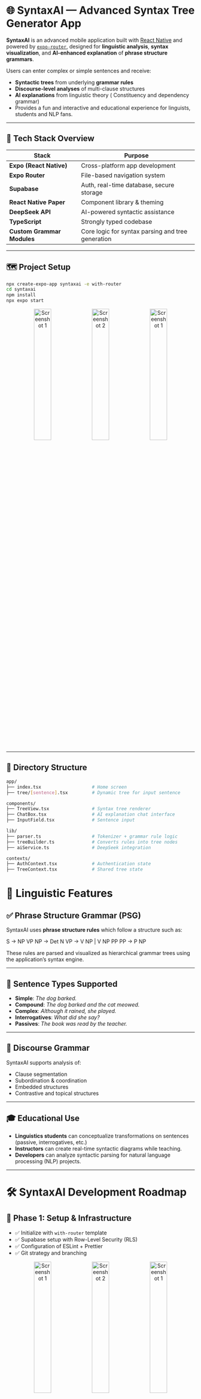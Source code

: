 

# 🌐 SyntaxAI — Advanced Syntax Tree Generator App

**SyntaxAI** is an advanced mobile application built with [React Native](https://reactnative.dev/) and powered by [`expo-router`](https://docs.expo.dev/router/introduction/), designed for **linguistic analysis**, **syntax visualization**, and **AI-enhanced explanation** of **phrase structure grammars**.

Users can enter complex or simple sentences and receive:
- **Syntactic trees** from underlying **grammar rules**
- **Discourse-level analyses** of multi-clause structures
- **AI explanations** from linguistic theory ( Constituency and dependency grammar)
- Provides a fun and interactive and educational experience for linguists, students and NLP fans.

---

## 📆 Tech Stack Overview

| Stack | Purpose |
|-------|---------|
| **Expo (React Native)** | Cross-platform app development |
| **Expo Router** | File-based navigation system |
| **Supabase** | Auth, real-time database, secure storage |
| **React Native Paper** | Component library & theming |
| **DeepSeek API** | AI-powered syntactic assistance |
| **TypeScript** | Strongly typed codebase |
| **Custom Grammar Modules** | Core logic for syntax parsing and tree generation |

---

## 🗺️ Project Setup

```bash
npx create-expo-app syntaxai -e with-router
cd syntaxai
npm install
npx expo start
```

<p align="center">
  <img src="assets/project.PNG" alt="Screenshot 1" width="30%" />
  <img src="assets/project_qr.PNG" alt="Screenshot 2" width="30%" />
  <img src="assets/project_ip.PNG" alt="Screenshot 1" width="30%" />

</p>

---


## 📂 Directory Structure

```bash
app/
├── index.tsx                   # Home screen
├── tree/[sentence].tsx         # Dynamic tree for input sentence

components/
├── TreeView.tsx                # Syntax tree renderer
├── ChatBox.tsx                 # AI explanation chat interface
├── InputField.tsx              # Sentence input

lib/
├── parser.ts                   # Tokenizer + grammar rule logic
├── treeBuilder.ts              # Converts rules into tree nodes
├── aiService.ts                # DeepSeek integration

contexts/
├── AuthContext.tsx             # Authentication state
├── TreeContext.tsx             # Shared tree state
```
# 🧠 Linguistic Features

## ✅ Phrase Structure Grammar (PSG)

SyntaxAI uses **phrase structure rules** which follow a structure such as:

S → NP VP
NP → Det N
VP → V NP | V NP PP
PP → P NP

These rules are parsed and visualized as hierarchical grammar trees using the application’s syntax engine.

---

## 🔀 Sentence Types Supported

- **Simple**: *The dog barked.*
- **Compound**: *The dog barked and the cat meowed.*
- **Complex**: *Although it rained, she played.*
- **Interrogatives**: *What did she say?*
- **Passives**: *The book was read by the teacher.*

---

## 🧩 Discourse Grammar

SyntaxAI supports analysis of:
- Clause segmentation
- Subordination & coordination
- Embedded structures
- Contrastive and topical structures

---

## 🎓 Educational Use

- **Linguistics students** can conceptualize transformations on sentences (passive, interrogatives, etc.)
- **Instructors** can create real-time syntactic diagrams while teaching. 
- **Developers** can analyze syntactic parsing for natural language processing (NLP) projects. 

---

# 🛠️ SyntaxAI Development Roadmap

## 📌 Phase 1: Setup & Infrastructure

- ✅ Initialize with `with-router` template
- ✅ Supabase setup with Row-Level Security (RLS)
- ✅ Configuration of ESLint + Prettier
- ✅ Git strategy and branching

<p align="center">
  <img src="assets/IMG_1780.PNG" alt="Screenshot 1" width="30%" />
  <img src="assets/IMG_1781.PNG" alt="Screenshot 2" width="30%" />
  <img src="assets/IMG_1782.PNG" alt="Screenshot 1" width="30%" />

</p>

---

## 🔐 Phase 2: Authentication

- ✅ Registration, login, and password reset
- ✅ Authentication context creation
- ✅ Profile screen with an avatar upload
- ⏳ Language preference selection *(coming soon)*

<p align="center">
  <img src="assets/IMG_1780.PNG" alt="Screenshot 1" width="30%" />
  <img src="assets/IMG_1781.PNG" alt="Screenshot 2" width="30%" />
  <img src="assets/IMG_1782.PNG" alt="Screenshot 1" width="30%" />

</p>

---

## 🌳 Phase 3: Syntax Tree Generation

### 🖼 Tree Visualization

- Clickable, node tree visualizer
- Zoom, pan, expand, and collapse capability

### 🧠 Parsing & Tree Logic

- Sentence tokenizer
- TreeNode object creation which does rule matching
- Multi-language grammar support (English, Spanish, Russian. Kazakh coming soon)

### 🗃 Tree Management

- Saving/loading user tree history
- Tree editing mode *(in process)*
- Exporting trees as SVG/PNG *(coming soon)*


<p align="center">
  <img src="assets/IMG_1783.PNG" alt="Screenshot 1" width="30%" />
  <img src="assets/IMG_1784.PNG" alt="Screenshot 2" width="30%" />
  <img src="assets/IMG_1785.PNG" alt="Screenshot 1" width="30%" />

</p>

---

## 🤖 Phase 4: AI Integration

### 🔌 DeepSeek API

- Grammar rule explanations via LLM
- Prompt-engineered responses
- Contextually-aware and adaptive rephrasing

### 💬 Chat Interface

- Real-time syntax support via chat
- Chat history with scroll persistence
- Typing indicator for AI responses.

<p align="center">
  <img src="assets/IMG_1786.PNG" alt="Screenshot 1" width="30%" />
  <img src="assets/IMG_1788.PNG" alt="Screenshot 2" width="30%" />
  <img src="assets/IMG_1787.PNG" alt="Screenshot 1" width="30%" />

</p>

---

## 🧪 Phase 5: Testing & Deployment

### ✅ Testing

- Unit Testing: both the UI and tree parsing logic.
- Integration Testing: Auth + save/load tree.
- Performance Benchmarks: rendering speed, AI latencies.

### 🚀 Deployment

- Production-ready Expo setup.
- Crash reporting and monitoring.
- Analytics (tree usage and sentence complexity).
- Supabase backup and RLS verification.

---

# 🔧 Development Standards

## ✅ Code Quality

- Strong TypeScript execution.
- Modular and reusable component design.
- Shared hooks and services.
- Descriptive and clean Git commits.

## ⚡ Performance Optimization

- Memorized tree renders.
- Lazy-loaded component for resources.
- Using fewest parsing cycles and API calls to the AI.

## 🔐 Security

- JWT handled securely in context.
- Supabase RLS limits user-level access to their data.
- No sensitive data saved locally.

---

# 📊 Key Metrics of Success

| **Metric**         | **Description**                                |
|--------------------|-------------------------------------------------|
| User Engagement    | Time spent building or analyzing trees          |
| Tree Accuracy      | Match rate to linguistic gold standards         |
| AI Quality         | Relevance and correctness of syntax explanations |
| Retention          | Repeat user percentage                          |
| App Performance    | Rendering and AI response latency               |
| API Health         | Uptime and error rate of Supabase and AI APIs  |


---

# 📚 References

- [Expo Router Documentation](https://docs.expo.dev/router/introduction/)
- [Supabase Docs](https://supabase.com/docs)
- [React Native Paper](https://callstack.github.io/react-native-paper/)
- [DeepSeek API](https://deepseek.com)
- [X-bar Theory (Linguistics)](https://glossary.sil.org/term/x-bar-theory)
- [Constituency vs Dependency Grammar](https://en.wikipedia.org/wiki/Syntactic_theory)
